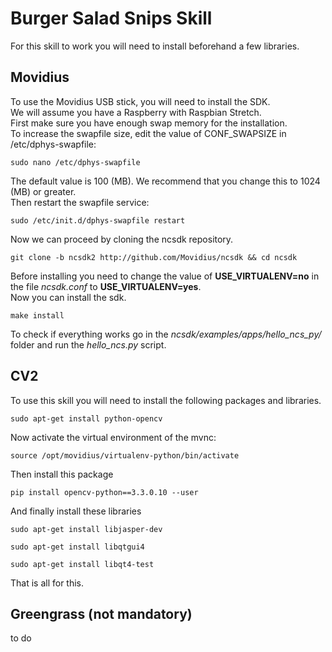# Burger Salad Snips Skill
  
For this skill to work you will need to install beforehand a few libraries.  
  
## Movidius
  
To use the Movidius USB stick, you will need to install the SDK.  
We will assume you have a Raspberry with Raspbian Stretch.  
First make sure you have enough swap memory for the installation.  
To increase the swapfile size, edit the value of CONF_SWAPSIZE in /etc/dphys-swapfile:
```
sudo nano /etc/dphys-swapfile
```
The default value is 100 (MB). We recommend that you change this to 1024 (MB) or greater.  
Then restart the swapfile service:
```
sudo /etc/init.d/dphys-swapfile restart
```

Now we can proceed by cloning the ncsdk repository.
```
git clone -b ncsdk2 http://github.com/Movidius/ncsdk && cd ncsdk
```
Before installing you need to change the value of **USE_VIRTUALENV=no** in the file *ncsdk.conf* to **USE_VIRTUALENV=yes**.  
Now you can install the sdk.
  
```
make install
``` 
  
To check if everything works go in the *ncsdk/examples/apps/hello_ncs_py/* folder and run the *hello_ncs.py* script.
  
## CV2
  
To use this skill you will need to install the following packages and libraries.
```
sudo apt-get install python-opencv
```
Now activate the virtual environment of the mvnc:
```
source /opt/movidius/virtualenv-python/bin/activate
```
Then install this package
```
pip install opencv-python==3.3.0.10 --user
```
And finally install these libraries
```
sudo apt-get install libjasper-dev

sudo apt-get install libqtgui4

sudo apt-get install libqt4-test
```
That is all for this.  
  
## Greengrass (not mandatory)

to do